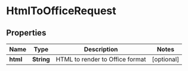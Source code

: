 
# HtmlToOfficeRequest

## Properties
Name | Type | Description | Notes
------------ | ------------- | ------------- | -------------
**html** | **String** | HTML to render to Office format |  [optional]



